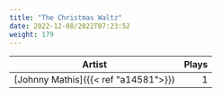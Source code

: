 ```yaml
---
title: "The Christmas Waltz"
date: 2022-12-08/2022T07:23:52
weight: 179
---
```




 Artist | Plays 
----- | -----:
[Johnny Mathis]({{< ref "a14581">}}) | 1
